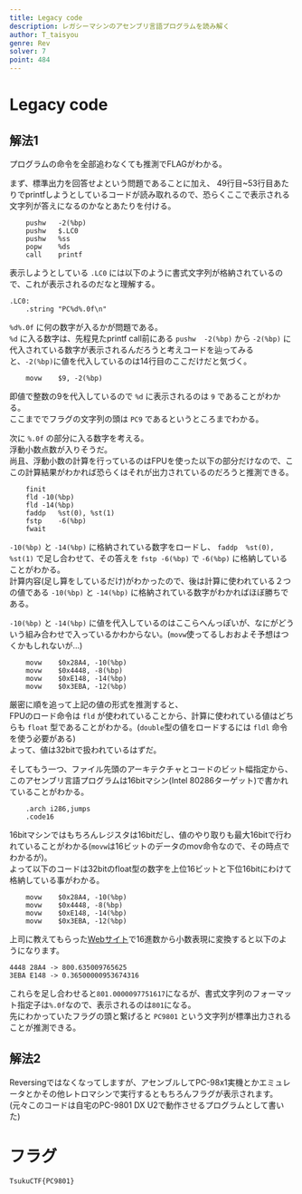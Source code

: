 ```yaml
---
title: Legacy code
description: レガシーマシンのアセンブリ言語プログラムを読み解く
author: T_taisyou
genre: Rev
solver: 7
point: 484
---
```


# Legacy code
## 解法1
プログラムの命令を全部追わなくても推測でFLAGがわかる。  

まず、標準出力を回答せよという問題であることに加え、
49行目~53行目あたりでprintfしようとしているコードが読み取れるので、恐らくここで表示される文字列が答えになるのかなとあたりを付ける。  
```
	pushw	-2(%bp)
	pushw	$.LC0
	pushw	%ss
	popw	%ds
	call	printf
```

表示しようとしている `.LC0` には以下のように書式文字列が格納されているので、これが表示されるのだなと理解する。  
```
.LC0:
	.string	"PC%d%.0f\n"
```

`%d%.0f` に何の数字が入るかが問題である。  
`%d` に入る数字は、先程見たprintf call前にある `pushw	-2(%bp)` から `-2(%bp)` に代入されている数字が表示されるんだろうと考えコードを辿ってみると、`-2(%bp)`に値を代入しているのは14行目のここだけだと気づく。  
```
	movw	$9,	-2(%bp)
```
即値で整数の9を代入しているので `%d` に表示されるのは `9` であることがわかる。  
ここまででフラグの文字列の頭は `PC9` であるというところまでわかる。  

次に `%.0f` の部分に入る数字を考える。  
浮動小数点数が入りそうだ。  
尚且、浮動小数の計算を行っているのはFPUを使った以下の部分だけなので、ここの計算結果がわかれば恐らくはそれが出力されているのだろうと推測できる。  
```
	finit
	fld	-10(%bp)
	fld	-14(%bp)
	faddp	%st(0), %st(1)
	fstp	-6(%bp)
	fwait
```

`-10(%bp)` と `-14(%bp)` に格納されている数字をロードし、
`faddp	%st(0), %st(1)` で足し合わせて、その答えを `fstp	-6(%bp)` で `-6(%bp)` に格納していることがわかる。  
計算内容(足し算をしているだけ)がわかったので、後は計算に使われている２つの値である `-10(%bp)` と `-14(%bp)` に格納されている数字がわかればほぼ勝ちである。  

`-10(%bp)` と `-14(%bp)` に値を代入しているのはここらへんっぽいが、なにがどういう組み合わせで入っているかわからない。(`movw`使ってるしおおよそ予想はつくかもしれないが...)
```
	movw	$0x28A4, -10(%bp)
	movw	$0x4448, -8(%bp)
	movw	$0xE148, -14(%bp)
	movw	$0x3EBA, -12(%bp)
```

厳密に順を追って上記の値の形式を推測すると、  
FPUのロード命令は `fld` が使われていることから、計算に使われている値はどちらも `float` 型であることがわかる。(`double`型の値をロードするには `fldl` 命令を使う必要がある)  
よって、値は32bitで扱われているはずだ。  

そしてもう一つ、ファイル先頭のアーキテクチャとコードのビット幅指定から、このアセンブリ言語プログラムは16bitマシン(Intel 80286ターゲット)で書かれていることがわかる。  
```
	.arch i286,jumps
	.code16
```

16bitマシンではもちろんレジスタは16bitだし、値のやり取りも最大16bitで行われていることがわかる(`movw`は16ビットのデータのmov命令なので、その時点でわかるが)。  
よって以下のコードは32bitのfloat型の数字を上位16ビットと下位16bitにわけて格納している事がわかる。  
```
	movw	$0x28A4, -10(%bp)
	movw	$0x4448, -8(%bp)
	movw	$0xE148, -14(%bp)
	movw	$0x3EBA, -12(%bp)
```

上司に教えてもらった[Webサイト](https://silight.hatenablog.jp/entry/2016/08/23/212820)で16進数から小数表現に変換すると以下のようになります。  

```
4448 28A4 -> 800.635009765625
3EBA E148 -> 0.36500000953674316
```

これらを足し合わせると`801.0000097751617`になるが、書式文字列のフォーマット指定子は`%.0f`なので、表示されるのは`801`になる。  
先にわかっていたフラグの頭と繋げると `PC9801` という文字列が標準出力されることが推測できる。  

## 解法2
Reversingではなくなってしますが、アセンブルしてPC-98x1実機とかエミュレータとかその他レトロマシンで実行するともちろんフラグが表示されます。(元々このコードは自宅のPC-9801 DX U2で動作させるプログラムとして書いた)  

# フラグ
```
TsukuCTF{PC9801}
```